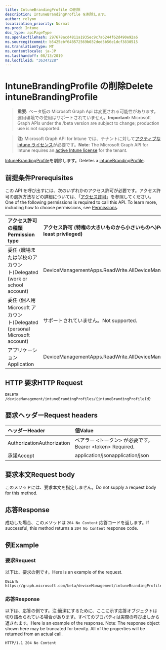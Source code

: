 ```yaml
---
title: IntuneBrandingProfile の削除
description: IntuneBrandingProfile を削除します。
author: rolyon
localization_priority: Normal
ms.prod: Intune
doc_type: apiPageType
ms.openlocfilehash: 297678acd4811a1935ec9c7a6244f62d490e92a6
ms.sourcegitcommit: b5425ebf648572569b032ded5b56e1dcf3830515
ms.translationtype: MT
ms.contentlocale: ja-JP
ms.lasthandoff: 08/13/2019
ms.locfileid: "36347228"
---
```

# <a name="delete-intunebrandingprofile"></a><span data-ttu-id="e5a38-103">IntuneBrandingProfile の削除</span><span class="sxs-lookup"><span data-stu-id="e5a38-103">Delete intuneBrandingProfile</span></span>

> <span data-ttu-id="e5a38-104">**重要:** ベータ版の Microsoft Graph Api は変更される可能性があります。運用環境での使用はサポートされていません。</span><span class="sxs-lookup"><span data-stu-id="e5a38-104">**Important:** Microsoft Graph APIs under the /beta version are subject to change; production use is not supported.</span></span>

> <span data-ttu-id="e5a38-105">**注:** Microsoft Graph API for Intune では、テナントに対して[アクティブな intune ライセンス](https://go.microsoft.com/fwlink/?linkid=839381)が必要です。</span><span class="sxs-lookup"><span data-stu-id="e5a38-105">**Note:** The Microsoft Graph API for Intune requires an [active Intune license](https://go.microsoft.com/fwlink/?linkid=839381) for the tenant.</span></span>

<span data-ttu-id="e5a38-106">[IntuneBrandingProfile](../resources/intune-wip-intunebrandingprofile.md)を削除します。</span><span class="sxs-lookup"><span data-stu-id="e5a38-106">Deletes a [intuneBrandingProfile](../resources/intune-wip-intunebrandingprofile.md).</span></span>

## <a name="prerequisites"></a><span data-ttu-id="e5a38-107">前提条件</span><span class="sxs-lookup"><span data-stu-id="e5a38-107">Prerequisites</span></span>
<span data-ttu-id="e5a38-p101">この API を呼び出すには、次のいずれかのアクセス許可が必要です。アクセス許可の選択方法などの詳細については、「[アクセス許可](/graph/permissions-reference)」を参照してください。</span><span class="sxs-lookup"><span data-stu-id="e5a38-p101">One of the following permissions is required to call this API. To learn more, including how to choose permissions, see [Permissions](/graph/permissions-reference).</span></span>

|<span data-ttu-id="e5a38-110">アクセス許可の種類</span><span class="sxs-lookup"><span data-stu-id="e5a38-110">Permission type</span></span>|<span data-ttu-id="e5a38-111">アクセス許可 (特権の大きいものから小さいものへ)</span><span class="sxs-lookup"><span data-stu-id="e5a38-111">Permissions (from most to least privileged)</span></span>|
|:---|:---|
|<span data-ttu-id="e5a38-112">委任 (職場または学校のアカウント)</span><span class="sxs-lookup"><span data-stu-id="e5a38-112">Delegated (work or school account)</span></span>|<span data-ttu-id="e5a38-113">DeviceManagementApps.ReadWrite.All</span><span class="sxs-lookup"><span data-stu-id="e5a38-113">DeviceManagementApps.ReadWrite.All</span></span>|
|<span data-ttu-id="e5a38-114">委任 (個人用 Microsoft アカウント)</span><span class="sxs-lookup"><span data-stu-id="e5a38-114">Delegated (personal Microsoft account)</span></span>|<span data-ttu-id="e5a38-115">サポートされていません。</span><span class="sxs-lookup"><span data-stu-id="e5a38-115">Not supported.</span></span>|
|<span data-ttu-id="e5a38-116">アプリケーション</span><span class="sxs-lookup"><span data-stu-id="e5a38-116">Application</span></span>|<span data-ttu-id="e5a38-117">DeviceManagementApps.ReadWrite.All</span><span class="sxs-lookup"><span data-stu-id="e5a38-117">DeviceManagementApps.ReadWrite.All</span></span>|

## <a name="http-request"></a><span data-ttu-id="e5a38-118">HTTP 要求</span><span class="sxs-lookup"><span data-stu-id="e5a38-118">HTTP Request</span></span>
<!-- {
  "blockType": "ignored"
}
-->
``` http
DELETE /deviceManagement/intuneBrandingProfiles/{intuneBrandingProfileId}
```

## <a name="request-headers"></a><span data-ttu-id="e5a38-119">要求ヘッダー</span><span class="sxs-lookup"><span data-stu-id="e5a38-119">Request headers</span></span>
|<span data-ttu-id="e5a38-120">ヘッダー</span><span class="sxs-lookup"><span data-stu-id="e5a38-120">Header</span></span>|<span data-ttu-id="e5a38-121">値</span><span class="sxs-lookup"><span data-stu-id="e5a38-121">Value</span></span>|
|:---|:---|
|<span data-ttu-id="e5a38-122">Authorization</span><span class="sxs-lookup"><span data-stu-id="e5a38-122">Authorization</span></span>|<span data-ttu-id="e5a38-123">ベアラー &lt;トークン&gt; が必要です。</span><span class="sxs-lookup"><span data-stu-id="e5a38-123">Bearer &lt;token&gt; Required.</span></span>|
|<span data-ttu-id="e5a38-124">承諾</span><span class="sxs-lookup"><span data-stu-id="e5a38-124">Accept</span></span>|<span data-ttu-id="e5a38-125">application/json</span><span class="sxs-lookup"><span data-stu-id="e5a38-125">application/json</span></span>|

## <a name="request-body"></a><span data-ttu-id="e5a38-126">要求本文</span><span class="sxs-lookup"><span data-stu-id="e5a38-126">Request body</span></span>
<span data-ttu-id="e5a38-127">このメソッドには、要求本文を指定しません。</span><span class="sxs-lookup"><span data-stu-id="e5a38-127">Do not supply a request body for this method.</span></span>

## <a name="response"></a><span data-ttu-id="e5a38-128">応答</span><span class="sxs-lookup"><span data-stu-id="e5a38-128">Response</span></span>
<span data-ttu-id="e5a38-129">成功した場合、このメソッドは `204 No Content` 応答コードを返します。</span><span class="sxs-lookup"><span data-stu-id="e5a38-129">If successful, this method returns a `204 No Content` response code.</span></span>

## <a name="example"></a><span data-ttu-id="e5a38-130">例</span><span class="sxs-lookup"><span data-stu-id="e5a38-130">Example</span></span>

### <a name="request"></a><span data-ttu-id="e5a38-131">要求</span><span class="sxs-lookup"><span data-stu-id="e5a38-131">Request</span></span>
<span data-ttu-id="e5a38-132">以下は、要求の例です。</span><span class="sxs-lookup"><span data-stu-id="e5a38-132">Here is an example of the request.</span></span>
``` http
DELETE https://graph.microsoft.com/beta/deviceManagement/intuneBrandingProfiles/{intuneBrandingProfileId}
```

### <a name="response"></a><span data-ttu-id="e5a38-133">応答</span><span class="sxs-lookup"><span data-stu-id="e5a38-133">Response</span></span>
<span data-ttu-id="e5a38-p102">以下は、応答の例です。注:簡潔にするために、ここに示す応答オブジェクトは切り詰められている場合があります。すべてのプロパティは実際の呼び出しから返されます。</span><span class="sxs-lookup"><span data-stu-id="e5a38-p102">Here is an example of the response. Note: The response object shown here may be truncated for brevity. All of the properties will be returned from an actual call.</span></span>
``` http
HTTP/1.1 204 No Content
```






